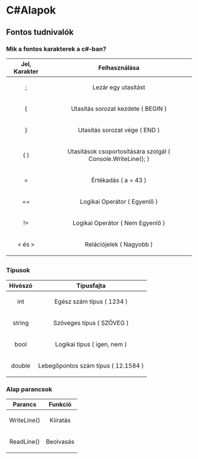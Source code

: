 # C#Alapok

## Fontos tudnivalók

### Mik a fontos karakterek a c#-ban?


| Jel, Karakter | Felhasználása|
|------------------------|----------------------|
|<p align="center"> ; </p>| <p align="center">Lezár egy utasítást</p> |
|<p align="center"> { </p>| <p align="center">Utasítás sorozat kezdete ( BEGIN )</p> |
|<p align="center"> } </p>| <p align="center">Utasítás sorozat vége ( END )</p> |
|<p align="center"> ( ) </p>| <p align="center">Utasítások csoportosítására szolgál ( Console.WriteLine(); )</p> |
|<p align="center"> = </p>| <p align="center">Értékadás ( a = 43 )</p> |
|<p align="center"> == </p>| <p align="center">Logikai Operátor ( Egyenlő )</p> |
|<p align="center"> != </p>| <p align="center">Logikai Operátor ( Nem Egyenlő )</p> |
|<p align="center"> < és > </p>| <p align="center">Relációjelek ( Nagyobb )</p> |


## 

### Típusok

| Hívószó | Típusfajta|
|------------------------|----------------------|
|<p align="center"> int </p>| <p align="center">Egész szám típus ( 1234 )</p> |
|<p align="center"> string </p>| <p align="center">Szöveges típus ( SZÖVEG )</p> |
|<p align="center"> bool </p>| <p align="center">Logikai típus ( igen, nem )</p> |
|<p align="center"> double </p>| <p align="center">Lebegőpontos szám típus ( 12.1584 )</p> |


### Alap parancsok

| Parancs | Funkció |
|------------------------|----------------------|
|<p align="center"> WriteLine() </p>| <p align="center">Kiíratás</p> |
|<p align="center"> ReadLine() </p>| <p align="center">Beolvasás</p> |




